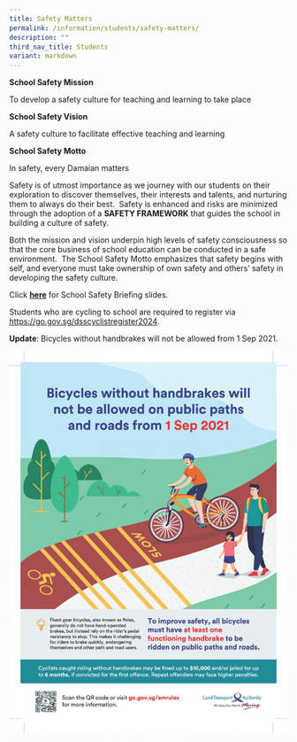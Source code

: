 ```yaml
---
title: Safety Matters
permalink: /information/students/safety-matters/
description: ""
third_nav_title: Students
variant: markdown
---
```

**School Safety Mission**

To develop a safety culture for teaching and learning to take place

**School Safety Vision**

A safety culture to facilitate effective teaching and learning

**School Safety Motto**

In safety, every Damaian matters

Safety is of utmost importance as we journey with our students on their exploration to discover themselves, their interests and talents, and nurturing them to always do their best.  Safety is enhanced and risks are minimized through the adoption of a **SAFETY FRAMEWORK** that guides the school in building a culture of safety.

Both the mission and vision underpin high levels of safety consciousness so that the core business of school education can be conducted in a safe environment.  The School Safety Motto emphasizes that safety begins with self, and everyone must take ownership of own safety and others’ safety in developing the safety culture.

Click **[here](/files/2024/2024___Student___Safety_15_Jan.pdf)** for School Safety Briefing slides.

Students who are cycling to school are required to register via https://go.gov.sg/dsscyclistregister2024.  

**Update**: Bicycles without handbrakes will not be allowed from 1 Sep 2021.

![](/images/sm.jpg)
